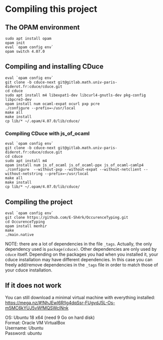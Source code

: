 # Compiling this project

## The OPAM environment

```
sudo apt install opam
opam init
eval `opam config env`
opam switch 4.07.0
```

## Compiling and installing CDuce

```
eval `opam config env`
git clone -b cduce-next git@gitlab.math.univ-paris-diderot.fr:cduce/cduce.git
cd cduce
sudo apt install m4 libexpat1-dev libcurl4-gnutls-dev pkg-config libpcre3-dev
opam install num ocaml-expat ocurl pxp pcre
./configure --prefix=~/usr/local
make all
make install
cp lib/* ~/.opam/4.07.0/lib/cduce/
```

### Compiling CDuce with js_of_ocaml
```
eval `opam config env`
git clone -b cduce-next git@gitlab.math.univ-paris-diderot.fr:cduce/cduce.git
cd cduce
sudo apt install m4
opam install num js_of_ocaml js_of_ocaml-ppx js_of_ocaml-camlp4
./configure  --without-pxp --without-expat --without-netclient --without-netstring --prefix=~/usr/local
make all
make install
cp lib/* ~/.opam/4.07.0/lib/cduce/
```


## Compiling the project

```
eval `opam config env`
git clone https://github.com/E-Sh4rk/OccurenceTyping.git
cd OccurenceTyping
opam install menhir
make
./main.native
```

NOTE: there are a lot of dependencies in the file `_tags`. Actually, the only dependency used is `package(cduce)`. Other dependencies are only used by `cduce` itself. Depending on the packages you had when you installed it, your cduce installation may have different dependencies. In this case you can freely add/remove dependencies in the `_tags` file in order to match those of your cduce installation.

## If it does not work

You can still download a minimal virtual machine with everything installed:
https://mega.nz/#!NhJEwI6R!Ig4dqSsr-FUgvdJ5L-Os-m5MC6kYUJ5vWfMQSWclNnk

OS: Ubuntu 18 x64 (need 9 Go on hard disk)  
Format: Oracle VM VirtualBox  
Username: Ubuntu  
Password: ubuntu
